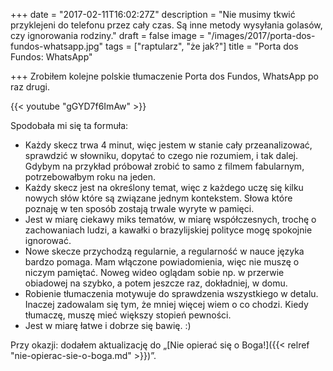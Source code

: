 +++
date = "2017-02-11T16:02:27Z"
description = "Nie musimy tkwić przyklejeni do telefonu przez cały czas. Są inne metody wysyłania golasów, czy ignorowania rodziny."
draft = false
image = "/images/2017/porta-dos-fundos-whatsapp.jpg"
tags = ["raptularz", "że jak?"]
title = "Porta dos Fundos: WhatsApp"

+++
Zrobiłem kolejne polskie tłumaczenie Porta dos Fundos, WhatsApp po raz drugi.

{{< youtube "gGYD7f6ImAw" >}}

<!--more-->

Spodobała mi się ta formuła:

*   Każdy skecz trwa 4 minut, więc jestem w stanie cały przeanalizować,
    sprawdzić w słowniku, dopytać to czego nie rozumiem, i tak dalej. Gdybym na
    przykład próbował zrobić to samo z filmem fabularnym, potrzebowałbym roku na
    jeden.
*   Każdy skecz jest na określony temat, więc z każdego uczę się kilku nowych
    słów które są związane jednym kontekstem.  Słowa które poznaję w ten sposób
    zostają trwale wyryte w pamięci.
*   Jest w miarę ciekawy miks tematów, w miarę współczesnych, trochę o
    zachowaniach ludzi, a kawałki o brazylijskiej polityce mogę spokojnie
    ignorować.
*   Nowe skecze przychodzą regularnie, a regularność w nauce języka bardzo
    pomaga. Mam włączone powiadomienia, więc nie muszę o niczym pamiętać. Noweg
    wideo oglądam sobie np. w przerwie obiadowej na szybko, a potem jeszcze raz,
    dokładniej, w domu.
*   Robienie tłumaczenia motywuje do sprawdzenia wszystkiego w detalu. Inaczej
    zadowalam się tym, że mniej więcej wiem o co chodzi. Kiedy tłumaczę, muszę
    mieć większy stopień pewności.
*   Jest w miarę łatwe i dobrze się bawię. :)

Przy okazji: dodałem aktualizację do
„[Nie opierać się o Boga!]({{< relref "nie-opierac-sie-o-boga.md" >}})”.
